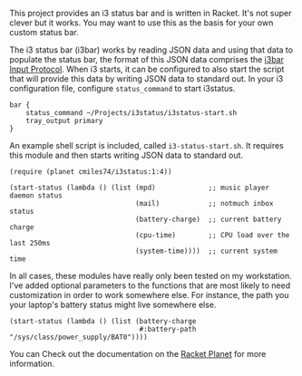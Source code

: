 This project provides an i3 status bar and is written in Racket. It's
not super clever but it works. You may want to use this as the basis
for your own custom status bar.

The i3 status bar (i3bar) works by reading JSON data and using that
data to populate the status bar, the format of this JSON data
comprises the
[i3bar Input Protocol](http://i3wm.org/docs/i3bar-protocol.html). When
i3 starts, it can be configured to also start the script that will
provide this data by writing JSON data to standard out. In your i3
configuration file, configure `status_command` to start i3status.

```shell
bar {
    status_command ~/Projects/i3status/i3status-start.sh
 	tray_output primary
}
```

An example shell script is included, called `i3-status-start.sh`. It
requires this module and then starts writing JSON data to standard
out.

```racket
(require (planet cmiles74/i3status:1:4))

(start-status (lambda () (list (mpd)             ;; music player daemon status
                               (mail)            ;; notmuch inbox status
                               (battery-charge)  ;; current battery charge
                               (cpu-time)        ;; CPU load over the last 250ms
                               (system-time))))  ;; current system time
```

In all cases, these modules have really only been tested on my
workstation. I've added optional parameters to the functions that are
most likely to need customization in order to work somewhere else. For
instance, the path you your laptop's battery status might live
somewhere else.

```racket
(start-status (lambda () (list (battery-charge
                                #:battery-path "/sys/class/power_supply/BAT0"))))
```

You can Check out the documentation on the
[Racket Planet](http://planet.racket-lang.org/display.ss?package=i3status.plt&owner=cmiles74)
for more information.
